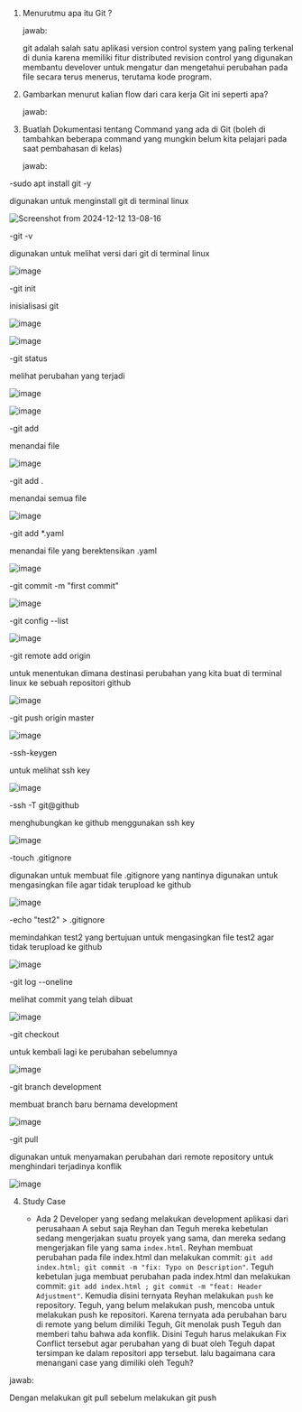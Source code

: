 1. Menurutmu apa itu Git ?
   
   jawab:

   git adalah salah satu aplikasi version control system yang paling terkenal di dunia karena memiliki fitur distributed revision control yang digunakan membantu develover untuk mengatur dan mengetahui perubahan pada file secara terus menerus, terutama kode program.

2. Gambarkan menurut kalian flow dari cara kerja Git ini seperti apa?

   jawab:

   
3. Buatlah Dokumentasi tentang Command yang ada di Git (boleh di tambahkan beberapa command yang mungkin belum kita pelajari pada saat pembahasan di kelas)

   jawab:

-sudo apt install git -y

digunakan untuk menginstall git di terminal linux

![Screenshot from 2024-12-12 13-08-16](https://github.com/user-attachments/assets/5e6e0dd3-a921-4e37-803b-a84615a10055)

-git -v

digunakan untuk melihat versi dari git di terminal linux

![image](https://github.com/user-attachments/assets/e258bbcc-5102-4c71-8ca0-7d6dd7d6680f)

-git init

inisialisasi git

![image](https://github.com/user-attachments/assets/2c69bcfc-5e57-4c29-8584-30c8e44bf82f)

![image](https://github.com/user-attachments/assets/64c558bf-443d-4a44-a13c-7fe8e42ed450)

-git status

melihat perubahan yang terjadi

![image](https://github.com/user-attachments/assets/2b58daf8-fd21-4220-95ba-ab167248fb6d)

![image](https://github.com/user-attachments/assets/b3f6828e-036c-4892-b2a1-e21501fd3028)


-git add

menandai file

![image](https://github.com/user-attachments/assets/7e4b4a36-cc9e-4cdd-a9b1-de491890b119)

-git add .

menandai semua file

![image](https://github.com/user-attachments/assets/24f2f5c3-4a1f-4560-adef-821b62dc59b2)

-git add *.yaml

menandai file yang berektensikan .yaml

![image](https://github.com/user-attachments/assets/f73aa7f6-d260-4d64-b641-bbdec7b5432e)

-git commit -m "first commit"



![image](https://github.com/user-attachments/assets/cd568cdf-0a1f-4663-aa86-d1fc82d56e0a)

-git config --list

![image](https://github.com/user-attachments/assets/9aa97707-b208-4c8c-aaab-54e25e3a1bf8)


-git remote add origin

untuk menentukan dimana destinasi perubahan yang kita buat di terminal linux ke sebuah repositori github

![image](https://github.com/user-attachments/assets/ae9cfbaf-992f-4616-b933-5edbbeae88c5)

-git push origin master



![image](https://github.com/user-attachments/assets/2b34e9e1-8ac4-4254-b155-39cfa9e1cbbc)

-ssh-keygen

untuk melihat ssh key

![image](https://github.com/user-attachments/assets/3a372630-0d12-4e11-84f5-11d00307ec46)


-ssh -T git@github

menghubungkan ke github menggunakan ssh key

![image](https://github.com/user-attachments/assets/3998476b-dacd-4541-bd68-6ba46e319f4f)

-touch .gitignore

digunakan untuk membuat file .gitignore yang nantinya digunakan untuk mengasingkan file agar tidak terupload ke github

![image](https://github.com/user-attachments/assets/eedeeca9-c4d3-476c-a296-f8ae5af54826)

-echo "test2" > .gitignore

memindahkan test2 yang bertujuan untuk mengasingkan file test2 agar tidak terupload ke github

![image](https://github.com/user-attachments/assets/29f3d891-ffb3-4653-83bf-997a90f8e6b9)

-git log --oneline

melihat commit yang telah dibuat

![image](https://github.com/user-attachments/assets/6184232a-3115-46a9-b447-fc82a1c7987c)

-git checkout

untuk kembali lagi ke perubahan sebelumnya

![image](https://github.com/user-attachments/assets/e05659f4-ad0d-47f4-856e-529c7b69bfda)

-git branch development

membuat branch baru bernama development

![image](https://github.com/user-attachments/assets/81d12a4c-7c41-4738-be36-bc006cee63b7)

-git pull

digunakan untuk menyamakan perubahan dari remote repository untuk menghindari terjadinya konflik

![image](https://github.com/user-attachments/assets/c7ca523f-e1f2-4f44-8163-c08b7592aa1a)

   
4. Study Case
   
    - Ada 2 Developer yang sedang melakukan development aplikasi dari perusahaan A sebut saja Reyhan dan Teguh mereka kebetulan sedang mengerjakan suatu proyek yang sama, dan mereka sedang mengerjakan file yang sama `index.html`. Reyhan membuat perubahan pada file index.html dan melakukan commit: `git add index.html;
git commit -m "fix: Typo on Description"`.  Teguh kebetulan juga membuat perubahan pada index.html dan melakukan commit: `git add index.html ; git commit -m "feat: Header Adjustment"`. Kemudia disini ternyata Reyhan melakukan `push` ke repository. Teguh, yang belum melakukan push, mencoba untuk melakukan push ke repositori. Karena ternyata ada perubahan baru di remote yang belum dimiliki Teguh, Git menolak push Teguh dan memberi tahu bahwa ada konflik. Disini Teguh harus melakukan Fix Conflict tersebut agar perubahan yang di buat oleh Teguh dapat tersimpan ke dalam repositori app tersebut. lalu bagaimana cara menangani case yang dimiliki oleh Teguh?

jawab:

Dengan melakukan git pull sebelum melakukan git push



